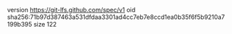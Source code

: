 version https://git-lfs.github.com/spec/v1
oid sha256:71b97d387463a531dfdaa3301ad4cc7eb7e8ccd1ea0b35f6f5b9210a7199b395
size 122

